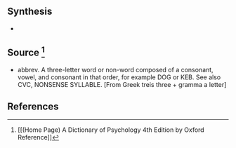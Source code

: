 ## Synthesis
- 
## Source [^1]
- abbrev. A three-letter word or non-word composed of a consonant, vowel, and consonant in that order, for example DOG or KEB. See also CVC, NONSENSE SYLLABLE. \[From Greek treis three + gramma a letter]
## References

[^1]: [[(Home Page) A Dictionary of Psychology 4th Edition by Oxford Reference]]
